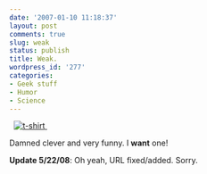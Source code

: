```yaml
---
date: '2007-01-10 11:18:37'
layout: post
comments: true
slug: weak
status: publish
title: Weak.
wordpress_id: '277'
categories:
- Geek stuff
- Humor
- Science
---
```


 
[
![t-shirt](http://www.phfactor.net/wp-pics/pluto.jpg)
](http://www.thinkgeek.com/tshirts/sciencemath/8964/) 

Damned clever and very funny. I **want** one!

**Update 5/22/08**: Oh yeah, URL fixed/added. Sorry.
